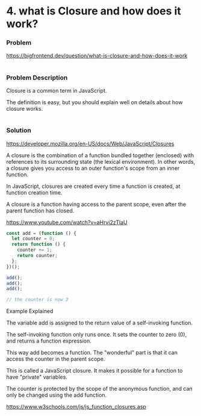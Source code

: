 # 4. what is Closure and how does it work?

### Problem

https://bigfrontend.dev/question/what-is-closure-and-how-does-it-work

#

### Problem Description

Closure is a common term in JavaScript.

The definition is easy, but you should explain well on details about how closure works.

#

### Solution

https://developer.mozilla.org/en-US/docs/Web/JavaScript/Closures

A closure is the combination of a function bundled together (enclosed) with references to its surrounding state (the lexical environment). In other words, a closure gives you access to an outer function's scope from an inner function. 

In JavaScript, closures are created every time a function is created, at function creation time.

A closure is a function having access to the parent scope, even after the parent function has closed.

https://www.youtube.com/watch?v=aHrvi2zTlaU


```js
const add = (function () {
  let counter = 0;
  return function () {
    counter += 1;
    return counter;
  };
})();

add();
add();
add();

// the counter is now 3
```

Example Explained

The variable add is assigned to the return value of a self-invoking function.

The self-invoking function only runs once. It sets the counter to zero (0), and returns a function expression.

This way add becomes a function. The "wonderful" part is that it can access the counter in the parent scope.

This is called a JavaScript closure. It makes it possible for a function to have "private" variables.

The counter is protected by the scope of the anonymous function, and can only be changed using the add function.

https://www.w3schools.com/js/js_function_closures.asp
